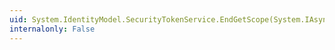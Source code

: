 ```yaml
---
uid: System.IdentityModel.SecurityTokenService.EndGetScope(System.IAsyncResult)
internalonly: False
---
```

